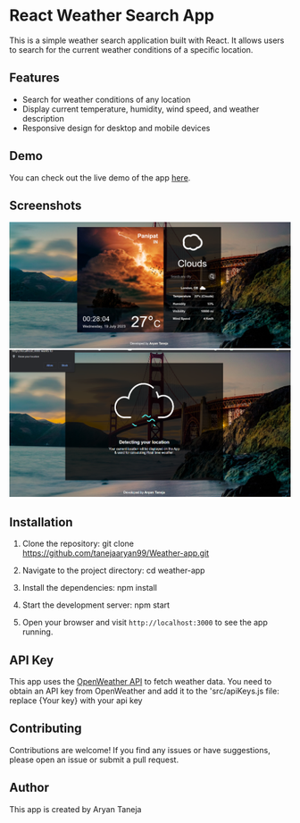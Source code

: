 # React Weather Search App

This is a simple weather search application built with React. It allows users to search for the current weather conditions of a specific location.

## Features

- Search for weather conditions of any location
- Display current temperature, humidity, wind speed, and weather description
- Responsive design for desktop and mobile devices

## Demo

You can check out the live demo of the app [here](https://example.com).

## Screenshots

![Screenshot 1](screenshots/screenshot1.png)
![Screenshot 2](screenshots/screenshot2.png)

## Installation

1. Clone the repository: git clone https://github.com/tanejaaryan99/Weather-app.git

2. Navigate to the project directory: cd weather-app

3. Install the dependencies: npm install

4. Start the development server: npm start


5. Open your browser and visit `http://localhost:3000` to see the app running.

## API Key

This app uses the [OpenWeather API](https://openweathermap.org/api) to fetch weather data. You need to obtain an API key from OpenWeather and add it to the 'src/apiKeys.js file: replace {Your key} with your api key

## Contributing

Contributions are welcome! If you find any issues or have suggestions, please open an issue or submit a pull request.

## Author 

This app is created by Aryan Taneja










